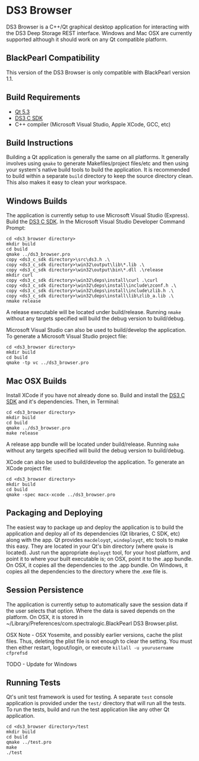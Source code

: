 DS3 Browser
===========

DS3 Browser is a C++/Qt graphical desktop application for interacting with the
DS3 Deep Storage REST interface.  Windows and Mac OSX are currently supported
although it should work on any Qt compatible platform.

BlackPearl Compatibility
------------------------

This version of the DS3 Browser is only compatible with BlackPearl version
1.1.

Build Requirements
------------------

* [Qt 5.3](http://qt-project.org)
* [DS3 C SDK](https://github.com/SpectraLogic/ds3_c_sdk)
* C++ compiler (Microsoft Visual Studio, Apple XCode, GCC, etc)

Build Instructions
------------------

Building a Qt application is generally the same on all platforms.  It generally
involves using `qmake` to generate Makefiles/project files/etc and then
using your system's native build tools to build the application.  It is
recommended to build within a separate `build` directory to keep the source
directory clean.  This also makes it easy to clean your workspace.

Windows Builds
--------------

The application is currently setup to use Microsoft Visual Studio (Express).
Build the [DS3 C SDK](https://github.com/SpectraLogic/ds3_c_sdk).
In the Microsoft Visual Studio Developer Command Prompt:

    cd <ds3_browser directory>
    mkdir build 
    cd build
    qmake ../ds3_browser.pro
    copy <ds3_c_sdk directory>\src\ds3.h .\
    copy <ds3_c_sdk directory>\win32\output\lib\*.lib .\
    copy <ds3_c_sdk directory>\win32\output\bin\*.dll .\release
    mkdir curl
    copy <ds3_c_sdk directory>\win32\deps\install\curl .\curl
    copy <ds3_c_sdk directory>\win32\deps\install\include\zconf.h .\
    copy <ds3_c_sdk directory>\win32\deps\install\include\zlib.h .\
    copy <ds3_c_sdk directory>\win32\deps\install\lib\zlib_a.lib .\
    nmake release

A release executable will be located under build/release.  Running `nmake`
without any targets specified will build the debug version to build/debug.

Microsoft Visual Studio can also be used to build/develop the application.
To generate a Microsoft Visual Studio project file:

    cd <ds3_browser directory>
    mkdir build
    cd build
    qmake -tp vc ../ds3_browser.pro

Mac OSX Builds
--------------

Install XCode if you have not already done so.  Build and install the
[DS3 C SDK](https://github.com/SpectraLogic/ds3_c_sdk) and it's dependencies.
Then, in Terminal:

    cd <ds3_browser directory>
    mkdir build
    cd build
    qmake ../ds3_browser.pro
    make release

A release app bundle will be located under build/release.  Running `make`
without any targets specified will build the debug version to build/debug.

XCode can also be used to build/develop the application.  To generate an
XCode project file:

    cd <ds3_browser directory>
    mkdir build
    cd build
    qmake -spec macx-xcode ../ds3_browser.pro

Packaging and Deploying
-----------------------

The easiest way to package up and deploy the application is to build the
application and deploy all of its dependencies (Qt libraries, C SDK, etc) along
with the app.  Qt provides `macdeloyqt`, `windeployqt`, etc tools to make this
easy.  They are located in your Qt's bin directory (where `qmake` is located).
Just run the appropriate `deployqt` tool, for your host platform, and point it
to where your built executable is; on OSX, point it to the .app bundle.
On OSX, it copies all the dependencies to the .app bundle.  On Windows, it
copies all the dependencies to the directory where the .exe file is.

Session Persistence
-------------------

The application is currently setup to automatically save the session data
if the user selects that option.  Where the data is saved depends on the
platform.  On OSX, it is stored in ~/Library/Preferences/com.spectralogic.BlackPearl DS3 Browser.plist.

OSX Note - OSX Yosemite, and possibly earlier versions, cache the plist files.
Thus, deleting the plist file is not enough to clear the setting.  You must
then either restart, logout/login, or execute `killall -u yourusername cfprefsd`

TODO - Update for Windows

Running Tests
-------------

Qt's unit test framework is used for testing.  A separate `test` console
application is provided under the `test/` directory that will run all the
tests.  To run the tests, build and run the test application like any
other Qt application.

    cd <ds3_browser directory>/test
    mkdir build
    cd build
    qmake ../test.pro
    make
    ./test
